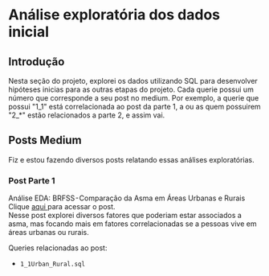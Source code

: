 # Análise exploratória dos dados inicial

## Introdução

Nesta seção do projeto, explorei os dados utilizando SQL para desenvolver hipóteses inicias para as outras etapas do projeto. Cada querie possui um número que corresponde a seu post no medium.
Por exemplo, a querie que possui "1_1" está correlacionada ao post da parte 1, a ou as quem possuirem "2_*" estão relacionados a parte 2, e assim vai.

## Posts Medium

Fiz e estou fazendo diversos posts relatando essas análises exploratórias.

### Post Parte 1

Análise EDA: BRFSS - Comparação da Asma em Áreas Urbanas e Rurais 
Clique <a href = "https://medium.com/@phbonamin/otimizando-a-estrutura-de-tabelas-para-an%C3%A1lise-de-dados-em-sql-35def4933184" > aqui </a>para acessar o post.<br>
Nesse post explorei diversos fatores que poderiam estar associados a asma, mas focando mais  em fatores correlacionadas se a pessoas vive em  áreas urbanas ou rurais.

Queries relacionadas ao post:
- ```1_1Urban_Rural.sql```



